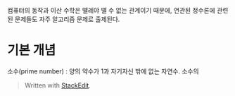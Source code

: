 컴퓨터의 동작과 이산 수학은 뗄레야 뗄 수 없는 관계이기 때문에, 연관된 정수론에 관련된 문제들도 자주 알고리즘 문제로 출제된다.

# 기본 개념

소수(prime number)
: 양의 약수가 1과 자기자신 밖에 없는 자연수. 소수의




> Written with [StackEdit](https://stackedit.io/).
<!--stackedit_data:
eyJoaXN0b3J5IjpbMjIwMTgyMTksNzMwOTk4MTE2XX0=
-->